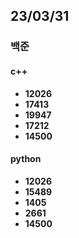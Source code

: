 ## 23/03/31

### 백준

#### c++
- **12026**
- **17413**
- **19947**
- **17212**
- **14500**

#### python
- **12026**
- **15489**
- **1405**
- **2661**
- **14500**